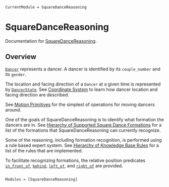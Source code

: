 ```@meta
CurrentModule = SquareDanceReasoning
```

# SquareDanceReasoning

Documentation for [SquareDanceReasoning](https://github.com/MarkNahabedian/SquareDanceReasoning.jl).

## Overview

[`Dancer`](@ref) represents a dancer.  A dancer is identified by its
`couple_number` and its `gender`.

The location and facing direction of a `Dancer` at a given time is
represented by [`DancerState`](@ref).  See
[Coordinate System](@ref) to learn how dancer location
and facing direction are described.

See [Motion Primitives](@ref) for the simplest of operations for
moving dancers around.

One of the goals of SquareDanceReasoning is to identify what formation
the dancers are in.
See [Hierarchy of Supported Square Dance Formations](@ref)
for a list of the formations that SquareDanceReasoning can currently
recognize.

Some of the reasoning, including formation recognition, is performed
using a rule based expert system.
See [Hierarchy of Knowledge Base Rules](@ref)
for a list of the rules that are implemented.

To facilitate recognizing formations, the relative position predicates
[`in_front_of`](@ref), [`behind`](@ref), [`left_of`](@ref), and
[`right_of`](@ref) are provided.


```@index
```

```@autodocs
Modules = [SquareDanceReasoning]
```
